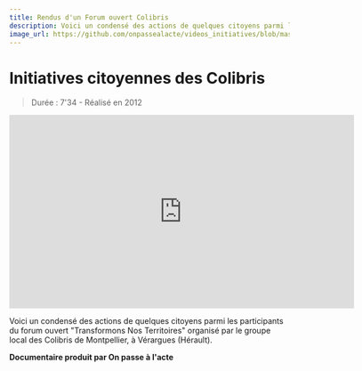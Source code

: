 ```yaml
---
title: Rendus d'un Forum ouvert Colibris
description: Voici un condensé des actions de quelques citoyens parmi les participants du forum ouvert "Transformons Nos Territoires" organisé par le groupe local des Colibris de Montpellier, à Vérargues (Hérault).
image_url: https://github.com/onpassealacte/videos_initiatives/blob/master/media/forum_ouvert.jpg?raw=true
---
```


# Initiatives citoyennes des Colibris

> Durée : 7'34 - Réalisé en 2012

<iframe src="https://player.vimeo.com/video/127334911" width="620" height="348" frameborder="0" webkitallowfullscreen mozallowfullscreen allowfullscreen></iframe>

Voici un condensé des actions de quelques citoyens parmi les participants du forum ouvert "Transformons Nos Territoires" organisé par le groupe local des Colibris de Montpellier, à Vérargues (Hérault).

**Documentaire produit par On passe à l'acte**
